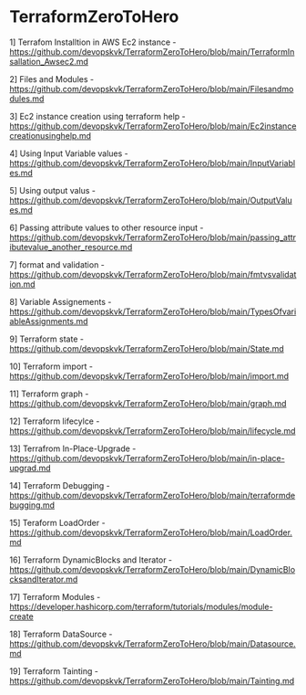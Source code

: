 # TerraformZeroToHero

1] Terrafom Installtion in AWS Ec2 instance - https://github.com/devopskvk/TerraformZeroToHero/blob/main/TerraformInsallation_Awsec2.md

2] Files and Modules - https://github.com/devopskvk/TerraformZeroToHero/blob/main/Filesandmodules.md

3] Ec2 instance creation using terraform help - https://github.com/devopskvk/TerraformZeroToHero/blob/main/Ec2instancecreationusinghelp.md

4] Using Input Variable values - https://github.com/devopskvk/TerraformZeroToHero/blob/main/InputVariables.md

5] Using output valus - https://github.com/devopskvk/TerraformZeroToHero/blob/main/OutputValues.md

6] Passing attribute values to other resource input - https://github.com/devopskvk/TerraformZeroToHero/blob/main/passing_attributevalue_another_resource.md

7] format and validation - https://github.com/devopskvk/TerraformZeroToHero/blob/main/fmtvsvalidation.md

8] Variable Assignements - https://github.com/devopskvk/TerraformZeroToHero/blob/main/TypesOfvariableAssignments.md

9] Terraform state - https://github.com/devopskvk/TerraformZeroToHero/blob/main/State.md

10] Terraform import - https://github.com/devopskvk/TerraformZeroToHero/blob/main/import.md

11] Terraform graph - https://github.com/devopskvk/TerraformZeroToHero/blob/main/graph.md

12] Terraform lifecylce - https://github.com/devopskvk/TerraformZeroToHero/blob/main/lifecycle.md

13] Terrafrom In-Place-Upgrade - https://github.com/devopskvk/TerraformZeroToHero/blob/main/in-place-upgrad.md

14] Terraform Debugging - https://github.com/devopskvk/TerraformZeroToHero/blob/main/terraformdebugging.md

15] Teraform LoadOrder - https://github.com/devopskvk/TerraformZeroToHero/blob/main/LoadOrder.md

16] Terraform DynamicBlocks and Iterator -  https://github.com/devopskvk/TerraformZeroToHero/blob/main/DynamicBlocksandIterator.md

17] Terraform Modules - https://developer.hashicorp.com/terraform/tutorials/modules/module-create

18] Terraform DataSource - https://github.com/devopskvk/TerraformZeroToHero/blob/main/Datasource.md

19] Terraform Tainting - https://github.com/devopskvk/TerraformZeroToHero/blob/main/Tainting.md
